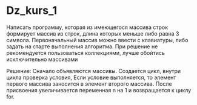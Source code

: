 # Dz_kurs_1


Написать программу, которая из имеющегося массива строк формирует массив из строк, длина которых меньше либо равна 3 символа.
Первоначальный массив можно ввести с клавиатуры, либо задать на старте выполнения алгоритма. 
При решение не рекомендуется пользоваться коллекциями, лучше обойтись исключительно массивами


Решение:
Сначало объявляются  массивы. Создается цикл, внутри цикла проверка условия,
Если условие выполняется, то элемент первого массива заносится в элемент второго массива. 
После присвоения увеличивается переменная n на 1 и возвращается к циклу for. 

